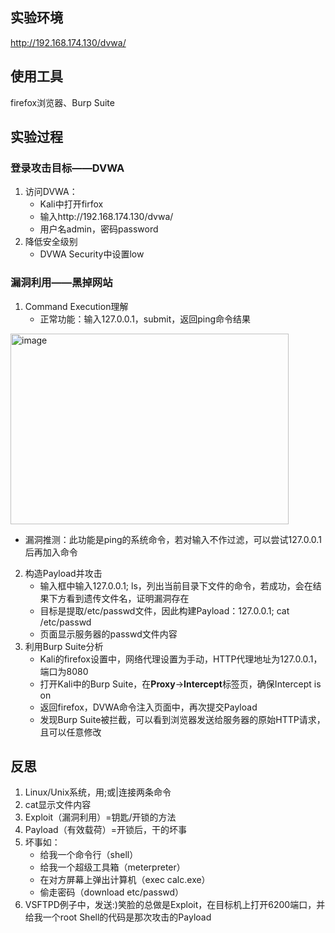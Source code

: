 ## 实验环境
http://192.168.174.130/dvwa/
## 使用工具
firefox浏览器、Burp Suite
## 实验过程
### 登录攻击目标——DVWA
1. 访问DVWA：
   - Kali中打开firfox
   - 输入http://192.168.174.130/dvwa/
   - 用户名admin，密码password
2. 降低安全级别
   - DVWA Security中设置low
### 漏洞利用——黑掉网站
1. Command Execution理解
   - 正常功能：输入127.0.0.1，submit，返回ping命令结果  

  <img width="445" height="305" alt="image" src="https://github.com/user-attachments/assets/b2191c9f-3e0f-4b80-baf9-fe154024b46e" />

   - 漏洞推测：此功能是ping的系统命令，若对输入不作过滤，可以尝试127.0.0.1后再加入命令
2. 构造Payload并攻击
   - 输入框中输入127.0.0.1; ls，列出当前目录下文件的命令，若成功，会在结果下方看到遗传文件名，证明漏洞存在
   - 目标是提取/etc/passwd文件，因此构建Payload：127.0.0.1; cat /etc/passwd
   - 页面显示服务器的passwd文件内容
3. 利用Burp Suite分析
   - Kali的firefox设置中，网络代理设置为手动，HTTP代理地址为127.0.0.1，端口为8080
   - 打开Kali中的Burp Suite，在**Proxy**→**Intercept**标签页，确保Intercept is on
   - 返回firefox，DVWA命令注入页面中，再次提交Payload
   - 发现Burp Suite被拦截，可以看到浏览器发送给服务器的原始HTTP请求，且可以任意修改
## 反思
1. Linux/Unix系统，用;或|连接两条命令
2. cat显示文件内容
3. Exploit（漏洞利用）=钥匙/开锁的方法
4. Payload（有效载荷）=开锁后，干的坏事
5. 坏事如：
   - 给我一个命令行（shell）
   - 给我一个超级工具箱（meterpreter）
   - 在对方屏幕上弹出计算机（exec calc.exe）
   - 偷走密码（download etc/passwd）
6. VSFTPD例子中，发送:)笑脸的总做是Exploit，在目标机上打开6200端口，并给我一个root Shell的代码是那次攻击的Payload
